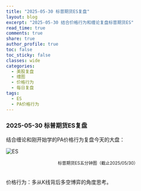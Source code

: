 ```yaml
---
title: "2025-05-30 标普期货ES复盘"
layout: blog
excerpt: "2025-05-30 结合价格行为和缠论复盘标普期货ES"
read_time: true
comments: true
share: true
author_profile: true
toc: false
toc_sticky: false
classes: wide
categories:
  - 美股复盘
  - 缠图
  - 价格行为
  - 每日复盘
tags:
  - ES
  - PA价格行为
---
```


### 2025-05-30 标普期货ES复盘

结合缠论和刚开始学的PA价格行为复盘今天的大盘：

![ES](https://image.olim.cc/2025/2025-05-30-每日复盘.jpg)
<small><center>标普期货ES五分钟图（截止2025/05/30）</center></small>　

价格行为：多从K线背后多空博弈的角度思考。
